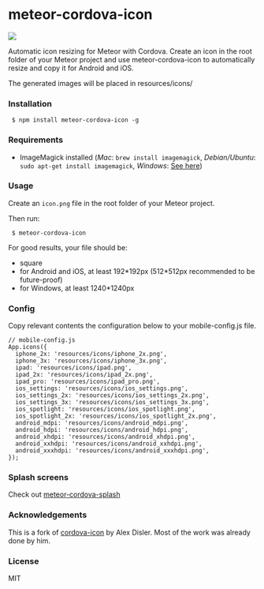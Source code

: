 # meteor-cordova-icon

<img src="cordova-icon-resize.png"/>

Automatic icon resizing for Meteor with Cordova. Create an icon in the root folder of your Meteor project and use meteor-cordova-icon to automatically resize and copy it for Android and iOS.

The generated images will be placed in resources/icons/


### Installation

     $ npm install meteor-cordova-icon -g

### Requirements

- ImageMagick installed (*Mac*: `brew install imagemagick`, *Debian/Ubuntu*: `sudo apt-get install imagemagick`, *Windows*: [See here](http://www.imagemagick.org/script/binary-releases.php#windows))

### Usage

Create an `icon.png` file in the root folder of your Meteor project.

Then run:

     $ meteor-cordova-icon

For good results, your file should be:

- square
- for Android and iOS, at least 192\*192px (512\*512px recommended to be future-proof)
- for Windows, at least 1240\*1240px

### Config
Copy relevant contents the configuration below to your mobile-config.js file.

    // mobile-config.js
    App.icons({
      iphone_2x: 'resources/icons/iphone_2x.png',
      iphone_3x: 'resources/icons/iphone_3x.png',
      ipad: 'resources/icons/ipad.png',
      ipad_2x: 'resources/icons/ipad_2x.png',
      ipad_pro: 'resources/icons/ipad_pro.png',
      ios_settings: 'resources/icons/ios_settings.png',
      ios_settings_2x: 'resources/icons/ios_settings_2x.png',
      ios_settings_3x: 'resources/icons/ios_settings_3x.png',
      ios_spotlight: 'resources/icons/ios_spotlight.png',
      ios_spotlight_2x: 'resources/icons/ios_spotlight_2x.png',
      android_mdpi: 'resources/icons/android_mdpi.png',
      android_hdpi: 'resources/icons/android_hdpi.png',
      android_xhdpi: 'resources/icons/android_xhdpi.png',
      android_xxhdpi: 'resources/icons/android_xxhdpi.png',
      android_xxxhdpi: 'resources/icons/android_xxxhdpi.png',
    });

### Splash screens

Check out [meteor-cordova-splash](https://github.com/emilbryggare/meteor-cordova-splash)

### Acknowledgements
This is a fork of [cordova-icon](https://github.com/AlexDisler/cordova-icon) by Alex Disler. Most of the work was already done by him.

### License

MIT
